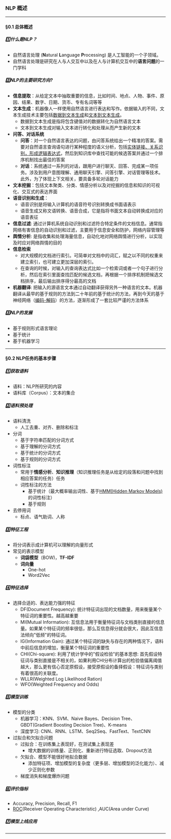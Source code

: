 ### NLP 概述

---

#### §0.1 总体概述

##### :one:什么是NLP？

* 自然语言处理 (**N**atural **L**anguage **P**rocessing) 是人工智能的一个子领域。
* 自然语言处理是研究在人与人交互中以及在人与计算机交互中的**语言问题**的一门学科

##### :two:NLP的主要研究方向?

- **信息提取**：从给定文本中抽取重要的信息，比如时间、地点、人物、事件、原因、结果、数字、日期、货币、专有名词等等
- **文本生成**：机器像人一样使用自然语言进行表达和写作。依据输入的不同，文本生成技术主要包括<u>数据到文本生成</u>和<u>文本到文本生成</u>。
  - 数据到文本生成是指将包含键值对的数据转化为自然语言文本
  - 文本到文本生成对输入文本进行转化和处理从而产生新的文本
- **问答、对话系统**
  - **问答**：对一个自然语言表达的问题，由问答系统给出一个精准的答案。需要对自然语言查询语句进行某种程度的语义分析，包括<u>实体链接、关系识别，形成逻辑表达式</u>，然后到知识库中查找可能的候选答案并通过一个排序机制找出最佳的答案
  - **对话**：系统通过一系列的对话，跟用户进行聊天、回答、完成某一项任务。涉及到用户意图理解、通用聊天引擎、问答引擎、对话管理等技术。此外，为了体现上下文相关，要具备多轮对话能力
- **文本挖掘**：包括文本聚类、分类、情感分析以及对挖掘的信息和知识的可视化、交互式的表达界面
- **语音识别和生成**：
  - 语音识别是将输入计算机的语音符号识别转换成书面语表示
  - 语音生成又称文语转换、语音合成，它是指将书面文本自动转换成对应的语音表征
- **信息过滤**: 通过计算机系统自动识别和过滤符合特定条件的文档信息。通常指网络有害信息的自动识别和过滤，主要用于信息安全和防护，网络内容管理等
- **舆情分析**: 是指收集和处理海量信息，自动化地对网络舆情进行分析，以实现及时应对网络舆情的目的
- **信息检索**
  - 对大规模的文档进行索引。可简单对文档中的词汇，赋之以不同的权重来建立索引，也可建立更加深层的索引。
  - 在查询的时候，对输入的查询表达式比如一个检索词或者一个句子进行分析，然后在索引里面查找匹配的候选文档，再根据一个排序机制把候选文档排序，最后输出排序得分最高的文档
- **机器翻译**: 把输入的源语言文本通过自动翻译获得另外一种语言的文本。机器翻译从最早的基于规则的方法到二十年前的基于统计的方法，再到今天的基于神经网络（<u>编码-解码</u>）的方法，逐渐形成了一套比较严谨的方法体系

##### **:three:NLP的发展**

- 基于规则形式语言理论
- 基于统计
- 基于机器学习

---

#### §0.2 NLP任务的基本步骤

##### :one:获取语料

* 语料：NLP所研究的内容
* 语料库（Corpus）：文本的集合

##### :two:语料预处理

* 语料清洗
  * 人工去重、对齐、删除和标注
* 分词
  * 基于字符串匹配的分词方式
  * 基于理解的分词方式
  * 基于统计的分词方式
  * 基于规则的分词方式
* 词性标注
  * 常用于**情感分析**、**知识推理**（知识推理任务是从给定的段落和问题中找到相应答案的任务）任务
  * 词性标注的方法
    * 基于统计（最大概率输出词性、基于[HMM(Hidden Markov Models)](https://blog.csdn.net/u013166817/article/details/85805513)的词性标注）
    * 基于规则
* 去停用词
  * 标点、语气助词、人称

##### :three:特征工程

* 将分词表示成计算机可以理解的向量形式
* 常见的表示模型
  * **词袋模型**（BOW)，**TF-IDF**
  * **词向量** 
    * One-hot
    * Word2Vec

##### :four:特征选择

* 选择合适的、表达能力强的特征
  * DF(Document Frequency): 统计特征词出现的文档数量，用来衡量某个特征词的重要性。越高越重要
  * MI(Mutual Information): 互信息法用于衡量特征词与文档类别直接的信息量。如果某个特征词的频率很低，那么互信息得分就会很大，因此互信息法倾向"低频"的特征词。
  * IG(Information Gain): 通过某个特征词的缺失与存在的两种情况下，语料中前后信息的增加，衡量某个特征词的重要性
  * CHI(Chi-square): 利用了统计学中的"假设检验"的基本思想: 首先假设特征词与类别直接是不相关的，如果利用CHI分布计算出的检验值偏离阈值越大，那么更有信心否定原假设，接受原假设的备择假设：特征词与类别有着很高的关联度。
  * WLLR(Weighted Log Likelihood Ration)
  * WFO(Weighted Frequency and Odds)

##### :five:模型训练

* 模型的分类
  * 机器学习：KNN、SVM、Naive Bayes、Decision Tree、GBDT(Gradient Boosting Decision Tree)、K-means
  * 深度学习: CNN、RNN、LSTM、Seq2Seq、FastText、TextCNN
* 过拟合和欠拟合问题
  * 过拟合：在训练集上表现好，在测试集上表现差
    * 增大数据的训练量、正则化、重新进行特征选取、Dropout方法
  * 欠拟合、模型不能很好地拟合数据
    * 添加特征项、增加模型的复杂度（更多层、增加模型的泛化能力）、减少正则化参数
  * 梯度消失和梯度爆炸问题

##### :six:评价指标

* Accuracy, Precision, Recall, F1
* [ROC](https://blog.csdn.net/qq_40728667/article/details/123119335)(Receiver Operating Characteristic) ,AUC(Area under Curve)

##### :seven:模型上线应用

---